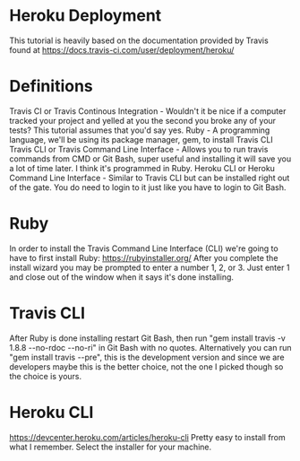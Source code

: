 # Heroku Deployment
This tutorial is heavily based on the documentation provided by Travis found at https://docs.travis-ci.com/user/deployment/heroku/

# Definitions
Travis CI or Travis Continous Integration - Wouldn't it be nice if a computer tracked your project and yelled at you the second you broke any of your tests? This tutorial assumes that you'd say yes.
Ruby - A programming language, we'll be using its package manager, gem, to install Travis CLI
Travis CLI or Travis Command Line Interface - Allows you to run travis commands from CMD or Git Bash, super useful and installing it will save you a lot of time later. I think it's programmed in Ruby.
Heroku CLI or Heroku Command Line Interface - Similar to Travis CLI but can be installed right out of the gate. You do need to login to it just like you have to login to Git Bash.

# Ruby
In order to install the Travis Command Line Interface (CLI) we're going to have to first install Ruby: https://rubyinstaller.org/
After you complete the install wizard you may be prompted to enter a number 1, 2, or 3. Just enter 1 and close out of the window when it says it's done installing.

# Travis CLI
After Ruby is done installing restart Git Bash, then run "gem install travis -v 1.8.8 --no-rdoc --no-ri" in Git Bash with no quotes. Alternatively you can run "gem install travis --pre", this is the development version and since we are developers maybe this is the better choice, not the one I picked though so the choice is yours.

# Heroku CLI
https://devcenter.heroku.com/articles/heroku-cli
Pretty easy to install from what I remember. Select the installer for your machine.